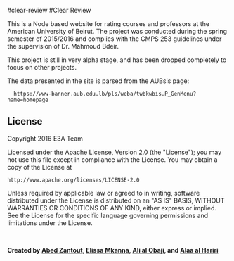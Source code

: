 #clear-review
#Clear Review

This is a Node based website for rating courses and professors at the American University of Beirut. The project was conducted during the spring semester of 2015/2016 and complies with the CMPS 253 guidelines under the supervision of Dr. Mahmoud Bdeir.

This project is still in very alpha stage, and has been dropped completely to focus on other projects.

The data presented in the site is parsed from the AUBsis page: 

      https://www-banner.aub.edu.lb/pls/weba/twbkwbis.P_GenMenu?name=homepage
      
## License

Copyright 2016 E3A Team

Licensed under the Apache License, Version 2.0 (the "License");
you may not use this file except in compliance with the License.
You may obtain a copy of the License at

    http://www.apache.org/licenses/LICENSE-2.0

Unless required by applicable law or agreed to in writing, software
distributed under the License is distributed on an "AS IS" BASIS,
WITHOUT WARRANTIES OR CONDITIONS OF ANY KIND, either express or implied.
See the License for the specific language governing permissions and
limitations under the License.

<br/>

**Created by [Abed Zantout](https://github.com/abedzantout/), [Elissa Mkanna](https://github.com/egm12), [Ali al Obaji](https://github.com/AliObaji), and [Alaa al Hariri](https://github.com/ashariri95)**

